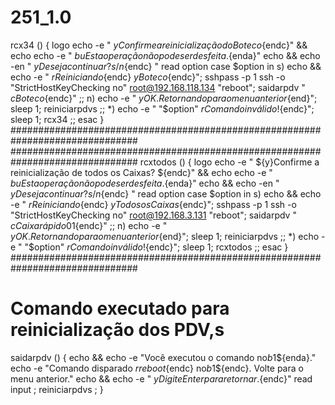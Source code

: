 # 251_1.0
rcx34 () {
  logo
  echo -e " ${y}Confirme a reinicialização do Boteco${endc}" && echo
  echo -e " ${bu}Esta operação não pode ser desfeita.${enda}"
  echo && echo -en " ${y}Deseja continuar? {s/n}${endc} "
  read option
  case $option in
    s) echo && echo -e " ${r}Reiniciando${endc} ${y}Boteco${endc}"; sshpass -p 1 ssh -o "StrictHostKeyChecking no" root@192.168.118.134 "reboot"; saidarpdv " ${c}Boteco${endc}" ;;
    n) echo -e " ${y}OK. Retornando para o menu anterior${end}"; sleep 1; reiniciarpdvs ;;
    *) echo -e " \"$option\"  ${r}Comando inválido!${endc}"; sleep 1; rcx34 ;;
  esac
}
###############################################################################
###############################################################################
rcxtodos () {
  logo
  echo -e " ${y}Confirme a reinicialização de todos os Caixas? ${endc}" && echo
  echo -e " ${bu}Esta operação não pode ser desfeita.${enda}"
  echo && echo -en " ${y}Deseja continuar? {s/n}${endc} "
  read option
  case $option in
    s) echo && echo -e " ${r}Reiniciando${endc} ${y}Todos os Caixas${endc}"; sshpass -p 1 ssh -o "StrictHostKeyChecking no" root@192.168.3.131 "reboot"; saidarpdv " ${c}Caixa rápido 01${endc}" ;;
    n) echo -e " ${y}OK. Retornando para o menu anterior${end}"; sleep 1; reiniciarpdvs ;;
    *) echo -e " \"$option\"  ${r}Comando inválido!${endc}"; sleep 1; rcxtodos ;;
  esac
}
###############################################################################
# Comando executado para reinicialização dos PDV,s
saidarpdv () {
    echo && echo -e "Você executou o comando no${b}$1${enda}."
    echo -e "Comando disparado ${r}reboot${endc} no${b}$1${endc}. Volte para o menu anterior."
    echo && echo -e " ${y}Digite Enter para retornar.${endc}"
    read input ; reiniciarpdvs ;
}
